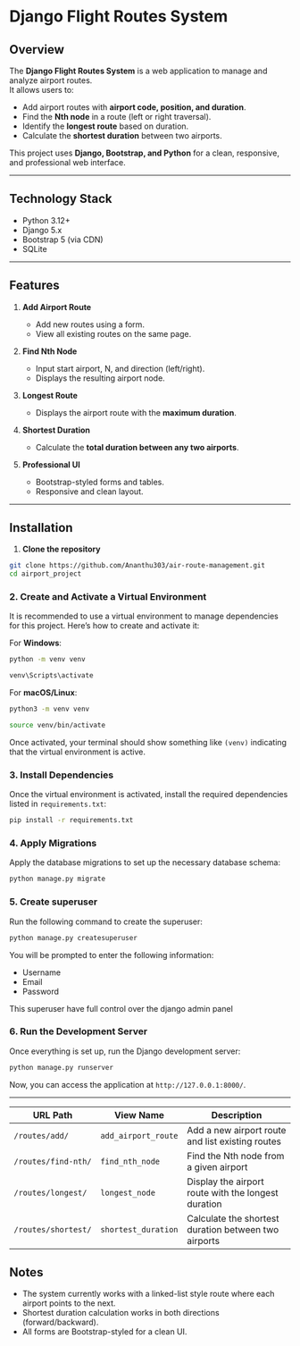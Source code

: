 # Django Flight Routes System

## Overview

The **Django Flight Routes System** is a web application to manage and analyze airport routes.  
It allows users to:  

- Add airport routes with **airport code, position, and duration**.  
- Find the **Nth node** in a route (left or right traversal).  
- Identify the **longest route** based on duration.  
- Calculate the **shortest duration** between two airports.  

This project uses **Django, Bootstrap, and Python** for a clean, responsive, and professional web interface.

---

## Technology Stack

- Python 3.12+  
- Django 5.x
- Bootstrap 5 (via CDN)
- SQLite  
---

## Features

1. **Add Airport Route**  
   - Add new routes using a form.  
   - View all existing routes on the same page.  

2. **Find Nth Node**  
   - Input start airport, N, and direction (left/right).  
   - Displays the resulting airport node.  

3. **Longest Route**  
   - Displays the airport route with the **maximum duration**.  

4. **Shortest Duration**  
   - Calculate the **total duration between any two airports**.  

5. **Professional UI**  
   - Bootstrap-styled forms and tables.  
   - Responsive and clean layout.  

---

## Installation

1. **Clone the repository**

```bash
git clone https://github.com/Ananthu303/air-route-management.git
cd airport_project
```
### 2. Create and Activate a Virtual Environment

It is recommended to use a virtual environment to manage dependencies for this project. Here’s how to create and activate it:

For **Windows**:
```bash
python -m venv venv

venv\Scripts\activate
```

For **macOS/Linux**:
```bash
python3 -m venv venv

source venv/bin/activate
```

Once activated, your terminal should show something like `(venv)` indicating that the virtual environment is active.

### 3. Install Dependencies

Once the virtual environment is activated, install the required dependencies listed in `requirements.txt`:

```bash
pip install -r requirements.txt
```

### 4. Apply Migrations

Apply the database migrations to set up the necessary database schema:

```bash
python manage.py migrate
```

### 5. Create superuser

Run the following command to create the superuser:

```bash
python manage.py createsuperuser
```

You will be prompted to enter the following information:

- Username
- Email
- Password

This superuser have full control over the django admin panel

### 6. Run the Development Server

Once everything is set up, run the Django development server:

```bash
python manage.py runserver
```

Now, you can access the application at `http://127.0.0.1:8000/`.

---
| URL Path            | View Name           | Description                                          |
| ------------------- | ------------------- | ---------------------------------------------------- |
| `/routes/add/`      | `add_airport_route` | Add a new airport route and list existing routes     |
| `/routes/find-nth/` | `find_nth_node`     | Find the Nth node from a given airport               |
| `/routes/longest/`  | `longest_node`      | Display the airport route with the longest duration  |
| `/routes/shortest/` | `shortest_duration` | Calculate the shortest duration between two airports |


## Notes
- The system currently works with a linked-list style route where each airport points to the next.
- Shortest duration calculation works in both directions (forward/backward).
- All forms are Bootstrap-styled for a clean UI.